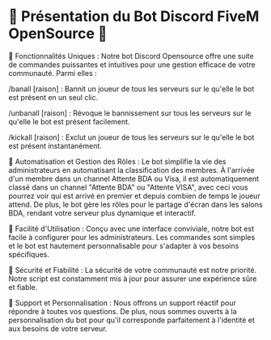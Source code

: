 # 🌟 Présentation du Bot Discord FiveM OpenSource 🌟

🔹 Fonctionnalités Uniques :
Notre bot Discord Opensource offre une suite de commandes puissantes et intuitives pour une gestion efficace de votre communauté. Parmi elles :

/banall <ID du joueur> [raison] : Bannit un joueur de tous les serveurs sur le qu'elle le bot est présent en un seul clic.

/unbanall <ID du joueur> [raison] : Révoque le bannissement sur tous les serveurs sur le qu'elle le bot est présent facilement.

/kickall <ID du joueur> [raison] : Exclut un joueur de tous les serveurs sur le qu'elle le bot est présent instantanément.

🔹 Automatisation et Gestion des Rôles :
Le bot simplifie la vie des administrateurs en automatisant la classification des membres. À l'arrivée d'un membre dans un channel Attente BDA ou Visa, il est automatiquement classé dans un channel "Attente BDA" ou "Attente VISA", avec ceci vous pourrez voir qui est arrivé en premier et depuis combien de temps le joueur attend. De plus, le bot gère les rôles pour le partage d'écran dans les salons BDA, rendant votre serveur plus dynamique et interactif.

🔹 Facilité d'Utilisation :
Conçu avec une interface conviviale, notre bot est facile à configurer pour les administrateurs. Les commandes sont simples et le bot est hautement personnalisable pour s'adapter à vos besoins spécifiques.

🔹 Sécurité et Fiabilité :
La sécurité de votre communauté est notre priorité. Notre script est constamment mis à jour pour assurer une expérience sûre et fiable.

🔹 Support et Personnalisation :
Nous offrons un support réactif pour répondre à toutes vos questions. De plus, nous sommes ouverts à la personnalisation du bot pour qu'il corresponde parfaitement à l'identité et aux besoins de votre serveur.

